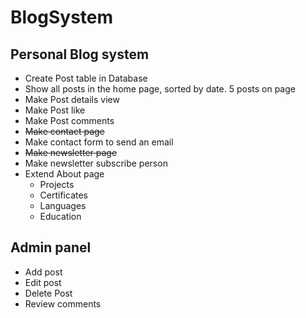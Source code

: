 # BlogSystem
<h2>Personal Blog system</h2>
<ul>
    <li>Create Post table in Database</li>
    <li>Show all posts in the home page, sorted by date. 5 posts on page</li>
    <li>Make Post details view</li>
    <li>Make Post like</li>
    <li>Make Post comments</li>
    <li><strike>Make contact page</strike></li>
    <li>Make contact form to send an email</li>
    <li><strike>Make newsletter page</strike></li>
    <li>Make newsletter subscribe person</li>
    <li>Extend About page
        <ul>
            <li>Projects</li>
            <li>Certificates</li>
            <li>Languages</li>
            <li>Education</li>
        </ul>
    </li>
</ul>
<h2>Admin panel</h2>
<ul>
    <li>Add post</li>
    <li>Edit post</li>
    <li>Delete Post</li>
    <li>Review comments</li>
</ul>

